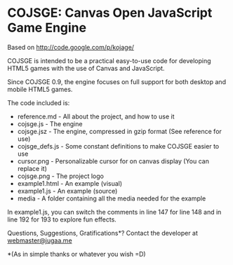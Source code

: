 # COJSGE: Canvas Open JavaScript Game Engine #

Based on http://code.google.com/p/kojage/

COJSGE is intended to be a practical easy-to-use code for developing HTML5 games with the use of Canvas and JavaScript.

Since COJSGE 0.9, the engine focuses on full support for both desktop and mobile HTML5 games.

The code included is:
 * reference.md		- All about the project, and how to use it
 * cojsge.js 		- The engine
 * cojsge.jsz 		- The engine, compressed in gzip format (See reference for use)
 * cojsge_defs.js 	- Some constant definitions to make COJSGE easier to use
 * cursor.png 		- Personalizable cursor for on canvas display (You can replace it)
 * cojsge.png		- The project logo
 * example1.html 	- An example (visual)
 * example1.js 		- An example (source)
 * media 			- A folder containing all the media needed for the example

In example1.js, you can switch the comments in line 147 for line 148 and in line 192 for 193 to explore fun effects.

Questions, Suggestions, Gratifications*?
Contact the developer at webmaster@jugaa.me

\*(As in simple thanks or whatever you wish =D)
